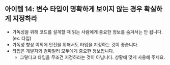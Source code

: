 ## 아이템 14: 변수 타입이 명확하게 보이지 않는 경우 확실하게 지정하라

- 가독성을 위해 코드를 설계할 때 읽는 사람에게 중요한 정보를 숨겨서는 안 됩니다. (ex. 타입)
- 가독성 향상 이외에 안전을 위해서도 타입을 지정하는 것이 좋습니다.
- 타입은 개발자와 컴파일러 모두에게 중요한 정보입니다. 
	- 그렇다고 타입을 무조건 지정하라는 것이 아닙니다. 상황에 맞게 사용해 주세요.
